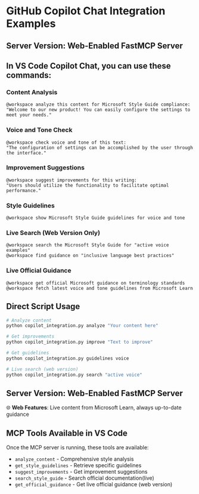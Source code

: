# GitHub Copilot Chat Integration Examples
## Server Version: Web-Enabled FastMCP Server

## In VS Code Copilot Chat, you can use these commands:

### Content Analysis
```
@workspace analyze this content for Microsoft Style Guide compliance:
"Welcome to our new product! You can easily configure the settings to meet your needs."
```

### Voice and Tone Check
```
@workspace check voice and tone of this text:
"The configuration of settings can be accomplished by the user through the interface."
```

### Improvement Suggestions
```
@workspace suggest improvements for this writing:
"Users should utilize the functionality to facilitate optimal performance."
```

### Style Guidelines
```
@workspace show Microsoft Style Guide guidelines for voice and tone
```


### Live Search (Web Version Only)
```
@workspace search the Microsoft Style Guide for "active voice examples"
@workspace find guidance on "inclusive language best practices"
```

### Live Official Guidance
```
@workspace get official Microsoft guidance on terminology standards
@workspace fetch latest voice and tone guidelines from Microsoft Learn
```


## Direct Script Usage

```bash
# Analyze content
python copilot_integration.py analyze "Your content here"

# Get improvements  
python copilot_integration.py improve "Text to improve"

# Get guidelines
python copilot_integration.py guidelines voice

# Live search (web version)
python copilot_integration.py search "active voice"
```

## Server Version: Web-Enabled FastMCP Server

🌐 **Web Features**: Live content from Microsoft Learn, always up-to-date guidance

## MCP Tools Available in VS Code

Once the MCP server is running, these tools are available:
- `analyze_content` - Comprehensive style analysis
- `get_style_guidelines` - Retrieve specific guidelines
- `suggest_improvements` - Get improvement suggestions
- `search_style_guide` - Search official documentation(live)
- `get_official_guidance` - Get live official guidance (web version)
